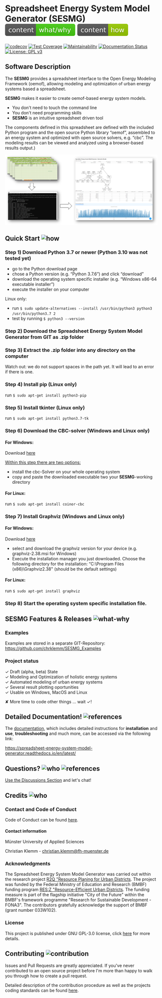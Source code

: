 # Spreadsheet Energy System Model Generator (SESMG) ![what-why](/docs/images/readme/content_what_why_badge.svg) ![how](/docs/images/readme/content_how_badge.svg) 

[![codecov](https://codecov.io/gh/SESMG/SESMG/branch/master/graph/badge.svg?token=70AHZEB2IN)](https://codecov.io/gh/SESMG/SESMG)
[![Test Coverage](https://api.codeclimate.com/v1/badges/5ab50cca9d852028f3df/test_coverage)](https://codeclimate.com/github/SESMG/SESMG/test_coverage)
[![Maintainability](https://api.codeclimate.com/v1/badges/5ab50cca9d852028f3df/maintainability)](https://codeclimate.com/github/SESMG/SESMG/maintainability)
[![Documentation Status](https://readthedocs.org/projects/spreadsheet-energy-system-model-generator/badge/?version=latest)](https://spreadsheet-energy-system-model-generator.readthedocs.io/en/latest/?badge=latest)
[![License: GPL v3](https://img.shields.io/badge/License-GPLv3-blue.svg)](https://www.gnu.org/licenses/gpl-3.0)

## Software Description

The **SESMG** provides a spreadsheet interface to the Open Energy Modeling Framework (oemof), allowing modeling and optimization of urban energy systems based a spreadsheet.

**SESMG** makes it easier to create oemof-based energy system models.

- You don't need to touch the command line
- You don't need programming skills
- **SESMG** is an intuitive spreadsheet driven tool

The components defined in this spreadsheet are defined with the included Python 
program and the open source Python library “oemof”, assembled to an energy system 
and optimized with open source solvers, e.g. “cbc”. The modeling results can be 
viewed and analyzed using a browser-based results output.)

![workflow_graph_SESMG](/docs/images/readme/workflow_graph.jpeg)

## Quick Start ![how](https://cs.adelaide.edu.au/~christoph/badges/content-how-green.svg)

### Step 1) Download Python 3.7 or newer (Python 3.10 was not tested yet)

- go to the Python download page
- chose a Python version (e.g. “Python 3.7.6”) and click “download”
- download the operating system specific installer (e.g. “Windows x86-64 executable installer”)
- execute the installer on your computer

Linux only: 
- run `$ sudo update-alternatives --install /usr/bin/python3 python3 /usr/bin/python3.7 2`
- test by running `$ python3 --version`

### Step 2) Download the Spreadsheet Energy System Model Generator from GIT as .zip folder 

### Step 3) Extract the .zip folder into any directory on the computer
Watch out: we do not support spaces in the path yet. It will lead to an error if there is one.

### Step 4) Install pip (Linux only)

run `$ sudo apt-get install python3-pip`

### Step 5) Install tkinter (Linux only)

run `$ sudo apt-get install python3.7-tk`

### Step 6) Download the CBC-solver (Windows and Linux only) 

#### For Windows:

Download [here](http://ampl.com/dl/open/cbc/cbc-win64.zip)

<u>Within this step there are two options: </u>
- install the cbc-Solver on your whole operating system 
- copy and paste the downloaded executable two your **SESMG**-working directory

#### For Linux:

run `$ sudo apt-get install coinor-cbc`

### Step 7) Install Graphviz (Windows and Linux only) 

#### For Windows:
Download [here](https://graphviz.gitlab.io/download/)

- select and download the graphviz version for your device (e.g. graphviz-2.38.msi for Windows)
- Execute the installation manager you just downloaded. Choose the following directory for the installation: “C:\Program Files (x86)\Graphviz2.38" (should be the default settings)

#### For Linux:

run `$ sudo apt-get install graphviz`

### Step 8) Start the operating system specific installation file. 


## SESMG Features & Releases ![what-why](https://cs.adelaide.edu.au/~christoph/badges/content-what-why-brightgreen.svg) 

### Examples
Examples are stored in a separate GIT-Repository: https://github.com/chrklemm/SESMG_Examples

### Project status
✓ Draft (alpha, beta) State <br />
✓ Modeling and Optimization of holistic energy systems <br />
✓ Automated modeling of urban energy systems <br /> 
✓ Several result plotting oportunities <br />
✓ Usable on Windows, MacOS and Linux <br />

✘ More time to code other things ... wait ✓!  

## Detailed Documentation! ![references](https://cs.adelaide.edu.au/~christoph/badges/content-references-orange.svg)

The [documentation](https://spreadsheet-energy-system-model-generator.readthedocs.io/en/latest/),
which includes detailed instructions for **installation** and **use**, **troubleshooting** 
and much more, can be accessed via the following link:

https://spreadsheet-energy-system-model-generator.readthedocs.io/en/latest/

## Questions? ![who](https://cs.adelaide.edu.au/~christoph/badges/content-who-yellow.svg) ![references](https://cs.adelaide.edu.au/~christoph/badges/content-references-orange.svg)

[Use the Discussions Section](https://github.com/chrklemm/SESMG/discussions) and let's chat!

## Credits ![who](https://cs.adelaide.edu.au/~christoph/badges/content-who-yellow.svg)

### Contact and Code of Conduct 

Code of Conduct can be found [here](/CODE_OF_CONDUCT.md).

#### Contact information 
Münster University of Applied Sciences

Christian Klemm - christian.klemm@fh-muenster.de

### Acknowledgments

The Spreadsheet Energy System Model Generator was carried out within the 
research project [R2Q "Resource Planing for Urban Districts](https://www.fh-muenster.de/forschungskooperationen/r2q/index.php). 
The project was funded by the Federal Ministry 
of Education and Research (BMBF) funding program [RES:Z "Resource-Efficient Urban Districts](https://ressourceneffiziente-stadtquartiere.de). The funding measure is part of the flagship initiative "City of the Future" within the BMBF's framework programme "Research for Sustainable Development - FONA3".
The contributors gratefully acknowledge the support of BMBF (grant number 033W102).

### License

This project is published under GNU GPL-3.0 license, click [here](https://github.com/chrklemm/SESMG/blob/master/LICENSE) for more details.

## Contributing ![contribution](https://cs.adelaide.edu.au/~christoph/badges/content-contribution-blue.svg)

Issues and Pull Requests are greatly appreciated. If you've never contributed to an open source project before I'm more than happy to walk you through how to create a pull request.

Detailed description of the contribution procedure as well as the projects coding standards can be found [here](/docs/CONTRIBUTING.md).
